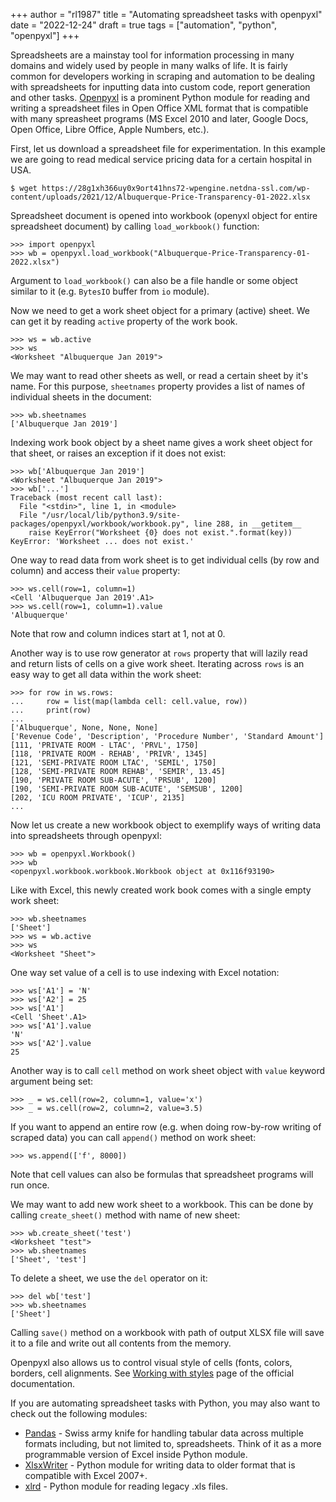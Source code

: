 +++
author = "rl1987"
title = "Automating spreadsheet tasks with openpyxl"
date = "2022-12-24"
draft = true
tags = ["automation", "python", "openpyxl"]
+++

Spreadsheets are a mainstay tool for information processing in many domains and widely used by people in many walks
of life. It is fairly common for developers working in scraping and automation to be dealing with spreadsheets for
inputting data into custom code, report generation and other tasks. [Openpyxl](https://foss.heptapod.net/openpyxl/openpyxl)
is a prominent Python module for reading and writing a spreadsheet files in Open Office XML format that is compatible
with many spreasheet programs (MS Excel 2010 and later, Google Docs, Open Office, Libre Office, Apple Numbers, etc.).

First, let us download a spreadsheet file for experimentation. In this example we are going to read medical service pricing
data for a certain hospital in USA.

```
$ wget https://28g1xh366uy0x9ort41hns72-wpengine.netdna-ssl.com/wp-content/uploads/2021/12/Albuquerque-Price-Transparency-01-2022.xlsx
```

Spreadsheet document is opened into workbook (openyxl object for entire spreadsheet document) by calling `load_workbook()` function:

```
>>> import openpyxl
>>> wb = openpyxl.load_workbook("Albuquerque-Price-Transparency-01-2022.xlsx")
```

Argument to `load_workbook()` can also be a file handle or some object similar to it (e.g. `BytesIO` buffer from `io` module).

Now we need to get a work sheet object for a primary (active) sheet. We can get it by reading `active` property of the work book.

```
>>> ws = wb.active
>>> ws
<Worksheet "Albuquerque Jan 2019">
```

We may want to read other sheets as well, or read a certain sheet by it's name. For this purpose, `sheetnames` property 
provides a list of names of individual sheets in the document:

```
>>> wb.sheetnames
['Albuquerque Jan 2019']
```

Indexing work book object by a sheet name gives a work sheet object for that sheet, or raises an exception if it does not
exist:

```
>>> wb['Albuquerque Jan 2019']
<Worksheet "Albuquerque Jan 2019">
>>> wb['...']
Traceback (most recent call last):
  File "<stdin>", line 1, in <module>
  File "/usr/local/lib/python3.9/site-packages/openpyxl/workbook/workbook.py", line 288, in __getitem__
    raise KeyError("Worksheet {0} does not exist.".format(key))
KeyError: 'Worksheet ... does not exist.'
```

One way to read data from work sheet is to get individual cells (by row and column) and access their `value` property:

```
>>> ws.cell(row=1, column=1)
<Cell 'Albuquerque Jan 2019'.A1>
>>> ws.cell(row=1, column=1).value
'Albuquerque'
```

Note that row and column indices start at 1, not at 0.

Another way is to use row generator at `rows` property that will lazily read and return lists of cells on a give work sheet.
Iterating across `rows` is an easy way to get all data within the work sheet:

```
>>> for row in ws.rows:
...     row = list(map(lambda cell: cell.value, row))
...     print(row)
... 
['Albuquerque', None, None, None]
['Revenue Code', 'Description', 'Procedure Number', 'Standard Amount']
[111, 'PRIVATE ROOM - LTAC', 'PRVL', 1750]
[118, 'PRIVATE ROOM - REHAB', 'PRIVR', 1345]
[121, 'SEMI-PRIVATE ROOM LTAC', 'SEMIL', 1750]
[128, 'SEMI-PRIVATE ROOM REHAB', 'SEMIR', 13.45]
[190, 'PRIVATE ROOM SUB-ACUTE', 'PRSUB', 1200]
[190, 'SEMI-PRIVATE ROOM SUB-ACUTE', 'SEMSUB', 1200]
[202, 'ICU ROOM PRIVATE', 'ICUP', 2135]
...
```

Now let us create a new workbook object to exemplify ways of writing data into spreadsheets through openpyxl:

```
>>> wb = openpyxl.Workbook()
>>> wb
<openpyxl.workbook.workbook.Workbook object at 0x116f93190>
```

Like with Excel, this newly created work book comes with a single empty work sheet:

```
>>> wb.sheetnames
['Sheet']
>>> ws = wb.active
>>> ws
<Worksheet "Sheet">
```

One way set value of a cell is to use indexing with Excel notation:

```
>>> ws['A1'] = 'N'
>>> ws['A2'] = 25
>>> ws['A1']
<Cell 'Sheet'.A1>
>>> ws['A1'].value
'N'
>>> ws['A2'].value
25
```

Another way is to call `cell` method on work sheet object with `value` keyword argument being set:

```
>>> _ = ws.cell(row=2, column=1, value='x')
>>> _ = ws.cell(row=2, column=2, value=3.5)
```

If you want to append an entire row (e.g. when doing row-by-row writing of scraped data) you can call `append()`
method on work sheet:

```
>>> ws.append(['f', 8000])
```

Note that cell values can also be formulas that spreadsheet programs will run once.

We may want to add new work sheet to a workbook. This can be done by calling `create_sheet()` method with name of new sheet:

```
>>> wb.create_sheet('test')
<Worksheet "test">
>>> wb.sheetnames
['Sheet', 'test']
```

To delete a sheet, we use the `del` operator on it:

```
>>> del wb['test']
>>> wb.sheetnames
['Sheet']
```

Calling `save()` method on a workbook with path of output XLSX file will save it to a file and write out all contents from the
memory.

Openpyxl also allows us to control visual style of cells (fonts, colors, borders, cell alignments. See
[Working with styles](https://openpyxl.readthedocs.io/en/stable/styles.html) page of the official documentation.

If you are automating spreadsheet tasks with Python, you may also want to check out the following modules:

* [Pandas](https://pandas.pydata.org/) - Swiss army knife for handling tabular data across multiple formats including, 
but not limited to, spreadsheets. Think of it as a more programmable version of Excel inside Python module.
* [XlsxWriter](https://xlsxwriter.readthedocs.io/) - Python module for writing data to older format that is compatible with
Excel 2007+.
* [xlrd](https://github.com/python-excel/xlrd) - Python module for reading legacy .xls files.
